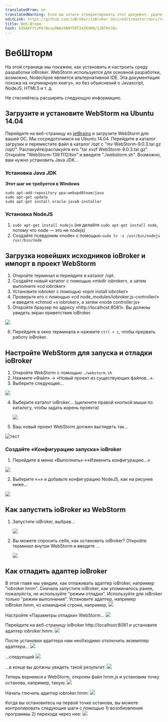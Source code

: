```yaml
---
translatedFrom: en
translatedWarning: Если вы хотите отредактировать этот документ, удалите поле «translationFrom», в противном случае этот документ будет снова автоматически переведен
editLink: https://github.com/ioBroker/ioBroker.docs/edit/master/docs/ru/dev/webstorm.md
title: Веб-Шторм
hash: 6XXAKFYtzFKrNxvp9WAx9BNY5RT24ZKXH9/SJBTKVJ0=
---
```

# ВебШторм
На этой странице мы покажем, как установить и настроить среду разработки ioBroker.
WebStorm используется для основной разработки, возможно, Nodeclipse является альтернативной IDE.
Эта документация похожа на «кулинарную книгу», но без объяснений о Javascript, NodeJS, HTML5 и т. д.

Не стесняйтесь расширять следующую информацию.

## Загрузите и установите WebStorm на Ubuntu 14.04
Перейдите на веб-страницу из [jetBrains](https://www.jetbrains.com/webstorm/download/) и загрузите WebStorm для вашей ОС. Мы сосредоточимся на Ubuntu 14.04.
Перейдите в каталог загрузки и переместите файл в каталог /opt с "mv WebStorm-9.0.3.tar.gz /opt/". Распакуйте/распакуйте его "tar xvzf WebStorm-9.0.3.tar.gz". Откройте "WebStorm-139.1112/bin" и введите "./webstorm.sh". Возможно, вам нужно установить Java JDK...

### Установка Java JDK
**Этот шаг не требуется в Windows**

```
sudo apt-add-repository ppa:webupd8team/java
sudo apt-get update
sudo apt-get install oracle-java8-installer
```

### Установка NodeJS
1. `sudo apt-get install nodejs` (не делайте ```sudo apt-get install node```, потому что node — это не nodejs)
2. Создайте псевдоним «node» с помощью ```sudo ln -s /usr/bin/nodejs /usr/bin/node```

## Загрузка новейших исходников ioBroker и импорт в проект WebStorm
1. Откройте терминал и перейдите в каталог /opt.
2. Создайте новый каталог с помощью «mkdir iobroker», а затем выполните «cd iobroker»
3. Установите iobroker с помощью «npm install iobroker»
4. Проверьте его с помощью «cd node_modules/iobroker.js-controller/» и введите «chmod +x iobroker», а затем «node controller.js»
5. Откройте браузер по адресу «http://localhost:8081». Вы должны увидеть экран приветствия ioBroker.

  ![](../../en/dev/media/WelcomeScreen.png)

6. Перейдите в окно терминала и нажмите `ctrl + c`, чтобы прервать работу ioBroker.

## Настройте WebStorm для запуска и отладки ioBroker
1. Откройте WebStorm с помощью `./webstorm.sh`
2. Нажмите «Файл» -> «Новый проект из существующих файлов...».
3. Выберите следующее...

  ![](../../en/dev/media/CreateNewProject01.png)

4. Выберите каталог ioBroker... (щелкните правой кнопкой мыши по каталогу, чтобы задать корень проекта)

   ![](../../en/dev/media/CNP03.png)

5. Ваш новый проект WebStorm должен выглядеть так...

  ![тест](../../en/dev/media/NewProject01.png)

### Создайте «Конфигурацию запуска» ioBroker
1. Перейдите в меню «Выполнить»->«Изменить конфигурацию...»

![](../../en/dev/media/RC01.png)

2. Выберите «+» и добавьте конфигурацию NodeJS, как на рисунке ниже...

![](../../en/dev/media/RunConfigIoBroker.png)

## Как запустить ioBroker из WebStorm
1. Запустите ioBroker, выбрав...

    ![](../../en/dev/media/RunIobroker01.png)

2. Вы можете спросить себя, как остановить ioBroker? Откройте терминал внутри WebStorm и введите ...

    ![](../../en/dev/media/TerminalRun01.png)

## Как отладить адаптер ioBroker
В этой главе мы увидим, как отлаживать адаптер ioBroker, например "iobroker.hmm".
Сначала запустите ioBroker, как упоминалось ранее, пожалуйста, не используйте "режим отладки". Используйте для ioBroker только "режим выполнения".
Установите адаптер, например ioBroker.hmm, из командной строки, например, ![](../../en/dev/media/CLIinstallHMM01.png)

Настройте «Параметры отладки» WebStorm...
![](../../en/dev/media/DebugSettingsHMM01.png)

Перейдите на веб-страницу ioBroker http://localhost:8081 и установите адаптер iobroker.hmm: ![](../../en/dev/media/InstallHMMfromWeb01.png)

После установки адаптера нам необходимо отключить экземпляр адаптера...
![](../../en/dev/media/DisableHMMWeb011.png)

...следующий ![](../../en/dev/media/DisableHMMWeb01.png)

...в конце вы должны увидеть такой результат: ![](../../en/dev/media/DisableHMMWeb02.png)

Теперь вернемся к WebStorm, откроем файл hmm.js и установим точку останова, например, такую: ![](../../en/dev/media/WebstormBreakpointsHMM01.png)

Начать глючить адаптер iobroker.hmm: ![](../../en/dev/media/WebstormDebugHMM01.png)

Когда вы остановитесь на первой точке останова, вы можете контролировать следующие шаги с помощью 1) возобновления программы 2) перехода через нее: ![](../../en/dev/media/DebugHMM02.png)